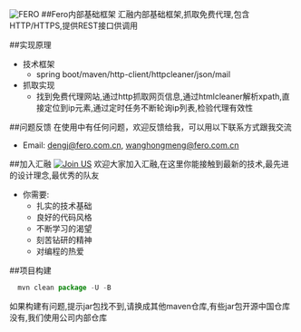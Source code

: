 ![FERO](http://tailicaiop.fero.com.cn/upload/picture/20151215/big/20151215000245.png)
##Fero内部基础框架
汇融内部基础框架,抓取免费代理,包含HTTP/HTTPS,提供REST接口供调用

##实现原理

* 技术框架
    * spring boot/maven/http-client/httpcleaner/json/mail
* 抓取实现
    * 找到免费代理网站,通过http抓取网页信息,通过htmlcleaner解析xpath,直接定位到ip元素,通过定时任务不断轮询ip列表,检验代理有效性

##问题反馈
在使用中有任何问题，欢迎反馈给我，可以用以下联系方式跟我交流

* Email: dengj@fero.com.cn, wanghongmeng@fero.com.cn

##加入汇融 [![Join US](http://tailicaiop.fero.com.cn/upload/picture/20151215/big/20151215011123.png)](http://www.fero.com.cn/category/joinus)
欢迎大家加入汇融,在这里你能接触到最新的技术,最先进的设计理念,最优秀的队友

* 你需要:
    * 扎实的技术基础
    * 良好的代码风格
    * 不断学习的渴望
    * 刻苦钻研的精神
    * 对编程的热爱

##项目构建

```javascript
  mvn clean package -U -B
```
如果构建有问题,提示jar包找不到,请换成其他maven仓库,有些jar包开源中国仓库没有,我们使用公司内部仓库